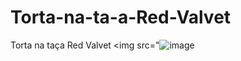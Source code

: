 # Torta-na-ta-a-Red-Valvet
Torta na taça Red Valvet
<img src="![image](https://github.com/KatiaElys/Torta-na-ta-a-Red-Valvet/assets/145511545/031c9c66-f6af-4a42-a23d-5c0d62bfd7ea)
